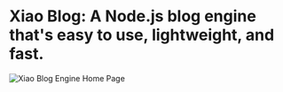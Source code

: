 # Xiao Blog: A Node.js blog engine that's easy to use, lightweight, and fast.

![Xiao Blog Engine Home Page](http://xiaoblog.digibrady.com)
